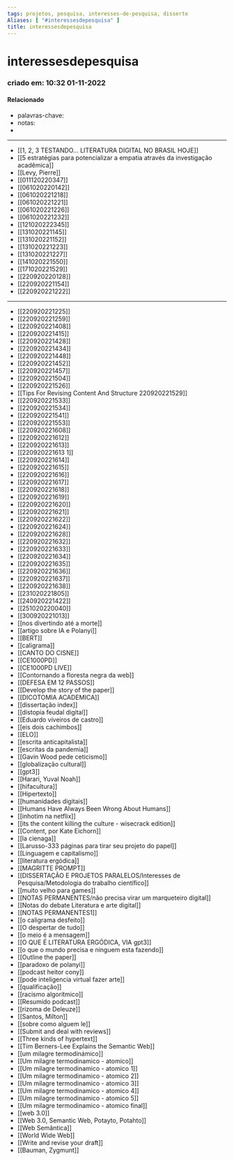 ```yaml
---
tags: projetos, pesquisa, interesses-de-pesquisa, disserte
Aliases: [ "#interessesdepesquisa" ]
title: interessesdepesquisa
---
```

# interessesdepesquisa
### criado em: 10:32 01-11-2022

#### Relacionado
- palavras-chave: 
- notas:
- 
---
- [[1, 2, 3 TESTANDO... LITERATURA DIGITAL NO BRASIL HOJE]]
- [[5 estratégias para potencializar a empatia através da investigação acadêmica]]
- [[Levy, Pierre]]
- [[011120220347]]
- [[061020220142]]
- [[061020221218]]
- [[061020221221]]
- [[061020221226]]
- [[061020221232]]
- [[121020222345]]
- [[131020221145]]
- [[131020221152]]
- [[131020221223]]
- [[131020221227]]
- [[141020221550]]
- [[171020221529]]
- [[220920220128]]
- [[220920221154]]
- [[220920221222]]

---


- [[220920221225]]
- [[220920221259]]
- [[220920221408]]
- [[220920221415]]
- [[220920221428]]
- [[220920221434]]
- [[220920221448]]
- [[220920221452]]
- [[220920221457]]
- [[220920221504]]
- [[220920221526]]
- [[Tips For Revising Content And Structure 220920221529]]
- [[220920221533]]
- [[220920221534]]
- [[220920221541]]
- [[220920221553]]
- [[220920221608]]
- [[220920221612]]
- [[220920221613]]
- [[220920221613 1]]
- [[220920221614]]
- [[220920221615]]
- [[220920221616]]
- [[220920221617]]
- [[220920221618]]
- [[220920221619]]
- [[220920221620]]
- [[220920221621]]
- [[220920221622]]
- [[220920221624]]
- [[220920221628]]
- [[220920221632]]
- [[220920221633]]
- [[220920221634]]
- [[220920221635]]
- [[220920221636]]
- [[220920221637]]
- [[220920221638]]
- [[231020221805]]
- [[240920221422]]
- [[251020220040]]
- [[300920221013]]
- [[nos divertindo até a morte]]
- [[artigo sobre IA e Polanyi]]
- [[BERT]]
- [[caligrama]]
- [[CANTO DO CISNE]]
- [[CE1000PD]]
- [[CE1000PD LIVE]]
- [[Contornando a floresta negra da web]]
- [[DEFESA EM 12 PASSOS]]
- [[Develop the story of the paper]]
- [[DICOTOMIA ACADEMICA]]
- [[dissertação index]]
- [[distopia feudal digital]]
- [[Eduardo viveiros de castro]]
- [[eis dois cachimbos]]
- [[ELO]]
- [[escrita anticapitalista]]
- [[escritas da pandemia]]
- [[Gavin Wood pede ceticismo]]
- [[globalização cultural]]
- [[gpt3]]
- [[Harari, Yuval Noah]]
- [[hifacultura]]
- [[Hipertexto]]
- [[humanidades digitais]]
- [[Humans Have Always Been Wrong About Humans]]
- [[inhotim na netflix]]
- [[its the content killing the culture - wisecrack edition]]
- [[Content, por Kate Eichorn]]
- [[la cienaga]]
- [[Larusso-333 páginas para tirar seu projeto do papel]]
- [[Linguagem e capitalismo]]
- [[literatura ergódica]]
- [[MAGRITTE PROMPT]]
- [[DISSERTAÇÃO E PROJETOS PARALELOS/Interesses de Pesquisa/Metodologia do trabalho científico]]
- [[muito velho para games]]
- [[NOTAS PERMANENTES/não precisa virar um marqueteiro digital]]
- [[Notas do debate Literatura e arte digital]]
- [[NOTAS PERMANENTES1]]
- [[o caligrama desfeito]]
- [[O despertar de tudo]]
- [[o meio é a mensagem]]
- [[O QUE É LITERATURA ERGÓDICA, VIA gpt3]]
- [[o que o mundo precisa e ninguem esta fazendo]]
- [[Outline the paper]]
- [[paradoxo de polanyi]]
- [[podcast heitor cony]]
- [[pode inteligencia virtual fazer arte]]
- [[qualificação]]
- [[racismo algorítmico]]
- [[Resumido podcast]]
- [[rizoma de Deleuze]]
- [[Santos, Milton]]
- [[sobre como alguem le]]
- [[Submit and deal with reviews]]
- [[Three kinds of hypertext]]
- [[Tim Berners-Lee Explains the Semantic Web]]
- [[um milagre termodinámico]]
- [[Um milagre termodinamico - atomico]]
- [[Um milagre termodinamico - atomico 1]]
- [[Um milagre termodinamico - atomico 2]]
- [[Um milagre termodinamico - atomico 3]]
- [[Um milagre termodinamico - atomico 4]]
- [[Um milagre termodinamico - atomico 5]]
- [[Um milagre termodinamico - atomico final]]
- [[web 3.0]]
- [[Web 3.0, Semantic Web, Potayto, Potahto]]
- [[Web Semântica]]
- [[World Wide Web]]
- [[Write and revise your draft]]
- [[Bauman, Zygmunt]]

